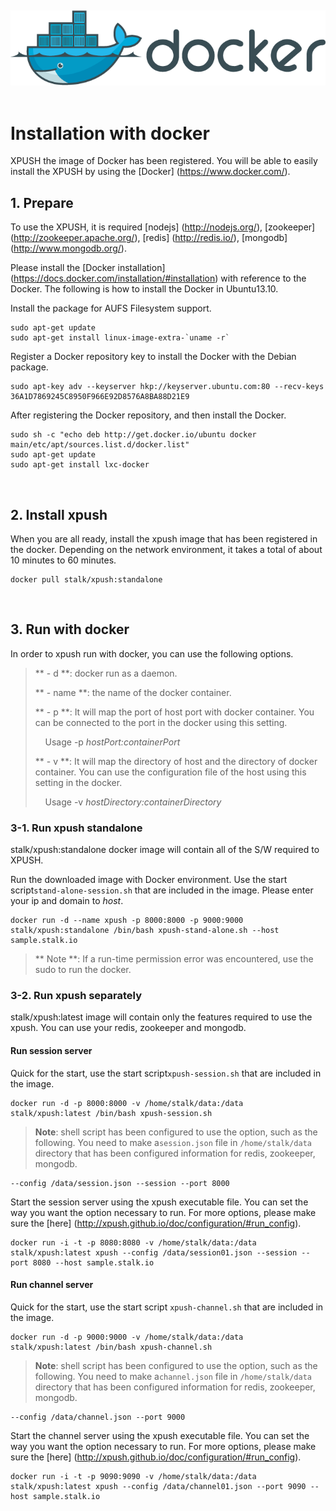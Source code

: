 
<br /><center><img src="/doc/installation/resource/docker_logo.png"></center><br />


Installation with docker
===

XPUSH the image of Docker has been registered. You will be able to easily install the XPUSH by using the [Docker] (https://www.docker.com/).
<a name="prepare"></a>
<br />

## 1. Prepare

To use the XPUSH, it is required [nodejs] (http://nodejs.org/), [zookeeper] (http://zookeeper.apache.org/), [redis] (http://redis.io/), [mongodb] (http://www.mongodb.org/).

Please install the [Docker installation] (https://docs.docker.com/installation/#installation) with reference to the Docker. The following is how to install the Docker in Ubuntu13.10.

 Install the package for AUFS Filesystem support.

	sudo apt-get update
	sudo apt-get install linux-image-extra-`uname -r`

Register a Docker repository key to install the Docker with the Debian package.

	sudo apt-key adv --keyserver hkp://keyserver.ubuntu.com:80 --recv-keys 36A1D7869245C8950F966E92D8576A8BA88D21E9

After registering the Docker repository, and then install the Docker.

	sudo sh -c "echo deb http://get.docker.io/ubuntu docker main/etc/apt/sources.list.d/docker.list"
	sudo apt-get update
	sudo apt-get install lxc-docker

<a name="install"></a>
<br />

## 2. Install xpush

When you are all ready, install the xpush image that has been registered in the docker. Depending on the network environment, it takes a total of about 10 minutes to 60 minutes.

	docker pull stalk/xpush:standalone

<a name="run"></a>
<br />

## 3. Run with docker

In order to xpush run with docker, you can use the following options.

> <p /> ** - d **: docker run as a daemon.
> <p /> ** - name **: the name of the docker container.
> <p /> ** - p **: It will map the port of host port with docker container. You can be connected to the port in the docker using this setting.
>
>&nbsp;&nbsp;&nbsp;&nbsp;Usage -p _hostPort:containerPort_
> <p /> ** - v **: It will map the directory of host and the directory of docker container. You can use the configuration file of the host using this setting in the docker.
>
>&nbsp;&nbsp;&nbsp;&nbsp;Usage -v _hostDirectory:containerDirectory_

### 3-1. Run xpush standalone

stalk/xpush:standalone docker image will contain all of the S/W required to XPUSH.

Run the downloaded image with Docker environment. Use the start script`stand-alone-session.sh` that are included in the image. Please enter your ip and domain to *host*.

	docker run -d --name xpush -p 8000:8000 -p 9000:9000 stalk/xpush:standalone /bin/bash xpush-stand-alone.sh --host sample.stalk.io

> ** Note **: If a run-time permission error was encountered, use the sudo to run the docker.

### 3-2. Run xpush separately

stalk/xpush:latest image will contain only the features required to use the xpush. You can use your redis, zookeeper and mongodb.

#### Run session server

Quick for the start, use the start script`xpush-session.sh` that are included in the image.

	docker run -d -p 8000:8000 -v /home/stalk/data:/data stalk/xpush:latest /bin/bash xpush-session.sh

> **Note**: shell script has been configured to use the option, such as the following.
> You need to make a`session.json` file in `/home/stalk/data` directory that has been configured information for redis, zookeeper, mongodb.

	--config /data/session.json --session --port 8000

Start the session server using the xpush executable file. You can set the way you want the option necessary to run. For more options, please make sure the [here] (http://xpush.github.io/doc/configuration/#run_config).

	docker run -i -t -p 8080:8080 -v /home/stalk/data:/data stalk/xpush:latest xpush --config /data/session01.json --session --port 8080 --host sample.stalk.io

#### Run channel server

Quick for the start, use the start script `xpush-channel.sh` that are included in the image.

	docker run -d -p 9000:9000 -v /home/stalk/data:/data stalk/xpush:latest /bin/bash xpush-channel.sh

> **Note**: shell script has been configured to use the option, such as the following.
> You need to make a`channel.json` file in `/home/stalk/data` directory that has been configured information for redis, zookeeper, mongodb.

	--config /data/channel.json --port 9000

Start the channel server using the xpush executable file. You can set the way you want the option necessary to run. For more options, please make sure the [here] (http://xpush.github.io/doc/configuration/#run_config).

	docker run -i -t -p 9090:9090 -v /home/stalk/data:/data stalk/xpush:latest xpush --config /data/channel01.json --port 9090 --host sample.stalk.io
